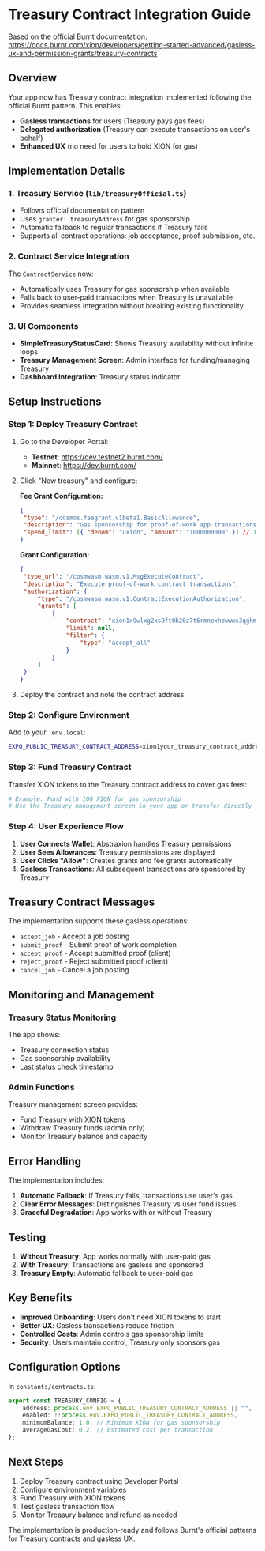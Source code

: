 # Treasury Contract Integration Guide

Based on the official Burnt documentation: https://docs.burnt.com/xion/developers/getting-started-advanced/gasless-ux-and-permission-grants/treasury-contracts

## Overview

Your app now has Treasury contract integration implemented following the official Burnt pattern. This enables:

- **Gasless transactions** for users (Treasury pays gas fees)
- **Delegated authorization** (Treasury can execute transactions on user's behalf)
- **Enhanced UX** (no need for users to hold XION for gas)

## Implementation Details

### 1. Treasury Service (`lib/treasuryOfficial.ts`)

- Follows official documentation pattern
- Uses `granter: treasuryAddress` for gas sponsorship
- Automatic fallback to regular transactions if Treasury fails
- Supports all contract operations: job acceptance, proof submission, etc.

### 2. Contract Service Integration

The `ContractService` now:

- Automatically uses Treasury for gas sponsorship when available
- Falls back to user-paid transactions when Treasury is unavailable
- Provides seamless integration without breaking existing functionality

### 3. UI Components

- **SimpleTreasuryStatusCard**: Shows Treasury availability without infinite loops
- **Treasury Management Screen**: Admin interface for funding/managing Treasury
- **Dashboard Integration**: Treasury status indicator

## Setup Instructions

### Step 1: Deploy Treasury Contract

1. Go to the Developer Portal:

   - **Testnet**: https://dev.testnet2.burnt.com/
   - **Mainnet**: https://dev.burnt.com/

2. Click "New treasury" and configure:

   **Fee Grant Configuration:**

   ```json
   {
   	"type": "/cosmos.feegrant.v1beta1.BasicAllowance",
   	"description": "Gas sponsorship for proof-of-work app transactions",
   	"spend_limit": [{ "denom": "uxion", "amount": "1000000000" }] // 1000 XION limit
   }
   ```

   **Grant Configuration:**

   ```json
   {
   	"type_url": "/cosmwasm.wasm.v1.MsgExecuteContract",
   	"description": "Execute proof-of-work contract transactions",
   	"authorization": {
   		"type": "/cosmwasm.wasm.v1.ContractExecutionAuthorization",
   		"grants": [
   			{
   				"contract": "xion1x9wlxg2xs9ft0h20z7t6rmnexhzwwws3qgkmm2j803rcdr4jrrys4gt6cv",
   				"limit": null,
   				"filter": {
   					"type": "accept_all"
   				}
   			}
   		]
   	}
   }
   ```

3. Deploy the contract and note the contract address

### Step 2: Configure Environment

Add to your `.env.local`:

```bash
EXPO_PUBLIC_TREASURY_CONTRACT_ADDRESS=xion1your_treasury_contract_address_here
```

### Step 3: Fund Treasury Contract

Transfer XION tokens to the Treasury contract address to cover gas fees:

```bash
# Example: Fund with 100 XION for gas sponsorship
# Use the Treasury management screen in your app or transfer directly
```

### Step 4: User Experience Flow

1. **User Connects Wallet**: Abstraxion handles Treasury permissions
2. **User Sees Allowances**: Treasury permissions are displayed
3. **User Clicks "Allow"**: Creates grants and fee grants automatically
4. **Gasless Transactions**: All subsequent transactions are sponsored by Treasury

## Treasury Contract Messages

The implementation supports these gasless operations:

- `accept_job` - Accept a job posting
- `submit_proof` - Submit proof of work completion
- `accept_proof` - Accept submitted proof (client)
- `reject_proof` - Reject submitted proof (client)
- `cancel_job` - Cancel a job posting

## Monitoring and Management

### Treasury Status Monitoring

The app shows:

- Treasury connection status
- Gas sponsorship availability
- Last status check timestamp

### Admin Functions

Treasury management screen provides:

- Fund Treasury with XION tokens
- Withdraw Treasury funds (admin only)
- Monitor Treasury balance and capacity

## Error Handling

The implementation includes:

1. **Automatic Fallback**: If Treasury fails, transactions use user's gas
2. **Clear Error Messages**: Distinguishes Treasury vs user fund issues
3. **Graceful Degradation**: App works with or without Treasury

## Testing

1. **Without Treasury**: App works normally with user-paid gas
2. **With Treasury**: Transactions are gasless and sponsored
3. **Treasury Empty**: Automatic fallback to user-paid gas

## Key Benefits

- **Improved Onboarding**: Users don't need XION tokens to start
- **Better UX**: Gasless transactions reduce friction
- **Controlled Costs**: Admin controls gas sponsorship limits
- **Security**: Users maintain control, Treasury only sponsors gas

## Configuration Options

In `constants/contracts.ts`:

```typescript
export const TREASURY_CONFIG = {
	address: process.env.EXPO_PUBLIC_TREASURY_CONTRACT_ADDRESS || "",
	enabled: !!process.env.EXPO_PUBLIC_TREASURY_CONTRACT_ADDRESS,
	minimumBalance: 1.0, // Minimum XION for gas sponsorship
	averageGasCost: 0.2, // Estimated cost per transaction
};
```

## Next Steps

1. Deploy Treasury contract using Developer Portal
2. Configure environment variables
3. Fund Treasury with XION tokens
4. Test gasless transaction flow
5. Monitor Treasury balance and refund as needed

The implementation is production-ready and follows Burnt's official patterns for Treasury contracts and gasless UX.
